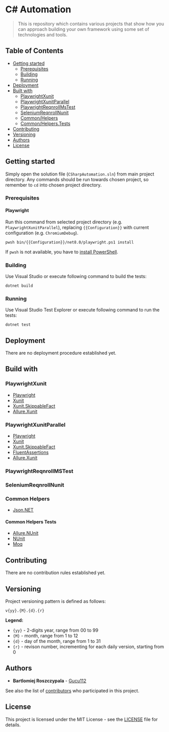 # C# Automation

> This is repository which contains various projects that show how you can approach building your own framework using some set of technologies and tools.

## Table of Contents
* [Getting started](#getting-started)
  * [Prerequisites](#prerequisites)
  * [Building](#building)
  * [Running](#running)
* [Deployment](#deployment)
* [Built with](#build-with)
  * [PlaywrightXunit](#playwrightxunit)
  * [PlaywrightXunitParallel](#playwrightxunitparallel)
  * [PlaywrightReqnrollMsTest](#playwrightreqnrollmstest)
  * [SeleniumReqnrollNunit](#seleniumreqnrollnunit)
  * [Common/Helpers](#common-helpers)
  * [Common/Helpers.Tests](#common-helpers-tests)
* [Contributing](#contributing)
* [Versioning](#versioning)
* [Authors](#authors)
* [License](#license)

## Getting started

Simply open the solution file (`CSharpAutomation.sln`) from main project directory. Any commands should be run towards chosen project, so remember to `cd` into chosen project directory.

### Prerequisites

#### Playwright

Run this command from selected project directory (e.g. `PlaywrightXunitParallel`), replacing `{{Configuration}}` with current configuration (e.g. `ChromiumDebug`).

```
pwsh bin/{{Configuration}}/net8.0/playwright.ps1 install
```

If `pwsh` is not available, you have to [install PowerShell](https://docs.microsoft.com/powershell/scripting/install/installing-powershell).

### Building

Use Visual Studio or execute following command to build the tests:

```
dotnet build
```

### Running

Use Visual Studio Test Explorer or execute following command to run the tests:

```
dotnet test
```

## Deployment

There are no deployment procedure established yet.

## Build with

### PlaywrightXunit

* [Playwright](https://playwright.dev/dotnet/)
* [Xunit](https://xunit.net/)
* [Xunit.SkippableFact](https://github.com/AArnott/Xunit.SkippableFact)
* [Allure.Xunit](https://allurereport.org/docs/xunit/)

### PlaywrightXunitParallel

* [Playwright](https://playwright.dev/dotnet/)
* [Xunit](https://xunit.net/)
* [Xunit.SkippableFact](https://github.com/AArnott/Xunit.SkippableFact)
* [FluentAssertions](https://fluentassertions.com/)
* [Allure.Xunit](https://allurereport.org/docs/xunit/)

### PlaywrightReqnrollMSTest

### SeleniumReqnrollNunit

### Common Helpers

* [Json.NET](https://www.newtonsoft.com/json)

#### Common Helpers Tests

* [Allure.NUnit](https://allurereport.org/docs/nunit/)
* [NUnit](https://nunit.org/)
* [Moq](https://github.com/devlooped/moq)

## Contributing

There are no contribution rules established yet.

## Versioning

Project versioning pattern is defined as follows:

```
v{yy}.{M}.{d}.{r}
```

**Legend:**

- `{yy}` - 2-digits year, range from 00 to 99
- `{M}` - month, range from 1 to 12
- `{d}` - day of the month, range from 1 to 31
- `{r}` - revison number, incrementing for each daily version, starting from 0

## Authors

- **Bartlomiej Roszczypala** - [Gucu112](https://github.com/gucu112)

See also the list of [contributors](https://github.com/gucu112/CSharpAutomation/contributors) who participated in this project.

## License

This project is licensed under the MIT License - see the [LICENSE](LICENSE.txt) file for details.
